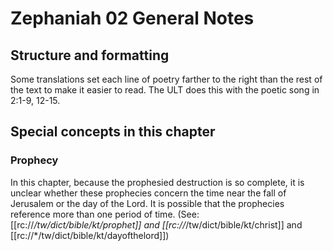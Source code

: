 # Zephaniah 02 General Notes
## Structure and formatting

Some translations set each line of poetry farther to the right than the rest of the text to make it easier to read. The ULT does this with the poetic song in 2:1-9, 12-15.

## Special concepts in this chapter

### Prophecy
In this chapter, because the prophesied destruction is so complete, it is unclear whether these prophecies concern the time near the fall of Jerusalem or the day of the Lord. It is possible that the prophecies reference more than one period of time. (See: [[rc://*/tw/dict/bible/kt/prophet]] and [[rc://*/tw/dict/bible/kt/christ]] and [[rc://*/tw/dict/bible/kt/dayofthelord]])